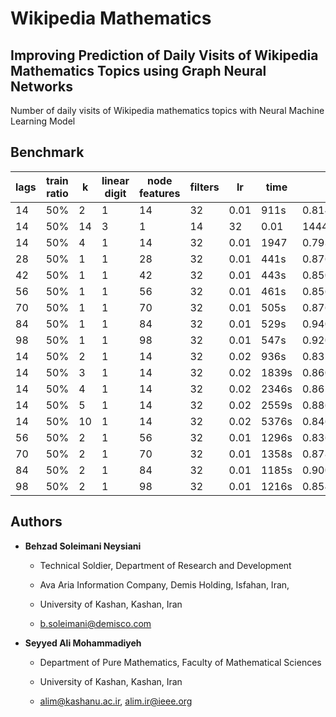 # Wikipedia Mathematics

## Improving Prediction of Daily Visits of Wikipedia Mathematics Topics using Graph Neural Networks

Number of daily visits of Wikipedia mathematics topics with Neural Machine Learning Model

## Benchmark

| lags | train ratio | k  | linear digit | node features | filters |  lr  |  time  |  error  |
| ---- | ----------- | -- | ------------ | ------------- | ------- | ---- | ------ | ------- |
| 14   | 50%         | 2  |       1      |    14   | 32 | 0.01 | 911s | 0.8143236637115479 |
| 14   | 50%         | 14   | 3  |       1      |    14   | 32 | 0.01 | 1444s | 0.8163800835609436 |
| 14   | 50%         | 4 | 1 | 14 | 32 | 0.01 | 1947 | 0.7932114601135254 |
| 28   | 50%         | 1 | 1 | 28 | 32 | 0.01 | 441s | 0.8761430382728577 |
| 42   | 50%         | 1 | 1 | 42 | 32 | 0.01 | 443s | 0.8508368134498596 |
| 56   | 50%         | 1 | 1 | 56 | 32 | 0.01 | 461s | 0.856105387210846 |
| 70   | 50%         | 1 | 1 | 70 | 32 | 0.01 | 505s | 0.8762531280517578 |
| 84   | 50%         | 1 | 1 | 84 | 32 | 0.01 | 529s | 0.9409999847412109 |
| 98   | 50%         | 1 | 1 | 98 | 32 | 0.01 | 547s | 0.9203919768333435 |
| 14   | 50%         | 2 | 1 | 14 | 32 | 0.02 | 936s | 0.8355252742767334 |
| 14   | 50%         | 3 | 1 | 14 | 32 | 0.02 | 1839s | 0.8604558110237122 |
| 14   | 50%         | 4 | 1 | 14 | 32 | 0.02 | 2346s | 0.8616055846214294 |
| 14   | 50%         | 5 | 1 | 14 | 32 | 0.02 | 2559s | 0.8867608308792114 |
| 14   | 50%         | 10 | 1 | 14 | 32 | 0.02 | 5376s | 0.8464503288269043 |
| 56  | 50% | 2 | 1 | 56 | 32 | 0.01 | 1296s | 0.8364545106887817 | 
| 70  | 50% | 2 | 1 | 70 | 32 | 0.01 | 1358s | 0.8788001537322998 | 
| 84  | 50% | 2 | 1 | 84 | 32 | 0.01 | 1185s | 0.9005643129348755 | 
| 98  | 50% | 2 | 1 | 98 | 32 | 0.01 | 1216s | 0.8543722629547119 | 

## Authors

- **Behzad Soleimani Neysiani**

  - Technical Soldier, Department of Research and Development

  - Ava Aria Information Company, Demis Holding, Isfahan, Iran,

  - University of Kashan, Kashan, Iran

  - b.soleimani@demisco.com

- **Seyyed Ali Mohammadiyeh**

  - Department of Pure Mathematics, Faculty of Mathematical Sciences

  - University of Kashan, Kashan, Iran

  - alim@kashanu.ac.ir, alim.ir@ieee.org


